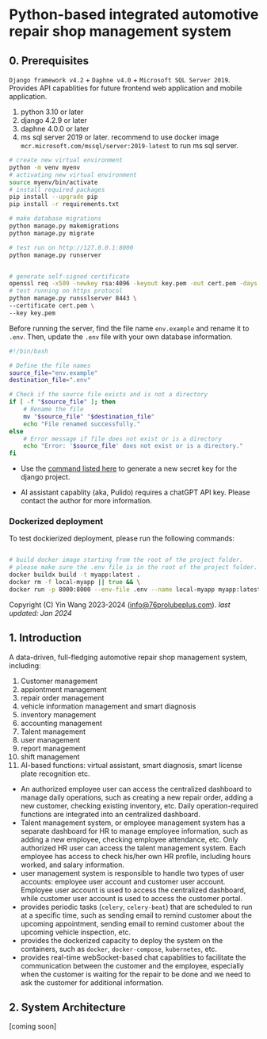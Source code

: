 # Python-based integrated automotive repair shop management system

## 0. Prerequisites

`Django framework v4.2` + `Daphne v4.0` + `Microsoft SQL Server 2019`. Provides API capablities for future frontend web application and mobile application.

1. python 3.10 or later
2. django 4.2.9 or later
3. daphne 4.0.0 or later
4. ms sql server 2019 or later. recommend to use docker image `mcr.microsoft.com/mssql/server:2019-latest` to run ms sql server.

```zsh
# create new virtual environment
python -m venv myenv
# activating new virtual environment
source myenv/bin/activate
# install required packages
pip install --upgrade pip
pip install -r requirements.txt

# make database migrations
python manage.py makemigrations
python manage.py migrate

# test run on http://127.0.0.1:8000
python manage.py runserver


# generate self-signed certificate
openssl req -x509 -newkey rsa:4096 -keyout key.pem -out cert.pem -days 365
# test running on https protocol
python manage.py runsslserver 8443 \
--certificate cert.pem \
--key key.pem

```

Before running the server, find the file name `env.example` and rename it to `.env`. Then, update the `.env` file with your own database information.

```zsh
#!/bin/bash

# Define the file names
source_file="env.example"
destination_file=".env"

# Check if the source file exists and is not a directory
if [ -f "$source_file" ]; then
    # Rename the file
    mv "$source_file" "$destination_file"
    echo "File renamed successfully."
else
    # Error message if file does not exist or is a directory
    echo "Error: '$source_file' does not exist or is a directory."
fi


```

- Use the [command listed here](https://gist.github.com/barbietunnie/d83c4bb7c0eb2ee4e3e71f91697a68f6) to generate a new secret key for the django project.

- AI assistant capablity (aka, Pulido) requires a chatGPT API key. Please contact the author for more information.

### Dockerized deployment

To test dockierized deployment, please run the following commands:

```zsh

# build docker image starting from the root of the project folder.
# please make sure the .env file is in the root of the project folder. use the env.example as a template.
docker buildx build -t myapp:latest .
docker rm -f local-myapp || true && \
docker run -p 8000:8000 --env-file .env --name local-myapp myapp:latest daphne -b 0.0.0.0 -p 8000 automanshop.asgi:application
```

Copyright (C) Yin Wang 2023-2024 (info@76prolubeplus.com).
_last updated: Jan 2024_

## 1. Introduction

A data-driven, full-fledging automotive repair shop management system, including:

1. Customer management
2. appiontment management
3. repair order management
4. vehicle information management and smart diagnosis
5. inventory management
6. accounting management
7. Talent management
8. user management
9. report management
10. shift management
11. AI-based functions: virtual assistant, smart diagnosis, smart license plate recognition etc.

- An authorized employee user can access the centralized dashboard to manage daily operations, such as creating a new repair order, adding a new customer, checking existing inventory, etc. Daily operation-required functions are integrated into an centralized dashboard.
- Talent management system, or employee management system has a separate dashboard for HR to manage employee information, such as adding a new employee, checking employee attendance, etc. Only authorized HR user can access the talent management system. Each employee has access to check his/her own HR profile, including hours worked, and salary information.
- user management system is responsible to handle two types of user accounts: employee user account and customer user account. Employee user account is used to access the centralized dashboard, while customer user account is used to access the customer portal.
- provides periodic tasks (`celery`, `celery-beat`) that are scheduled to run at a specific time, such as sending email to remind customer about the upcoming appointment, sending email to remind customer about the upcoming vehicle inspection, etc.
- provides the dockerized capacity to deploy the system on the containers, such as `docker`, `docker-compose`, `kubernetes`, etc.
- provides real-time webSocket-based chat capablities to facilitate the communication between the customer and the employee, especially when the customer is waiting for the repair to be done and we need to ask the customer for additional information.

## 2. System Architecture

[coming soon]
